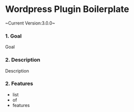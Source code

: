 # Wordpress Plugin Boilerplate

~Current Version:3.0.0~

### 1. Goal

Goal

### 2. Description

Description

### 2. Features

- list
- of
- features
